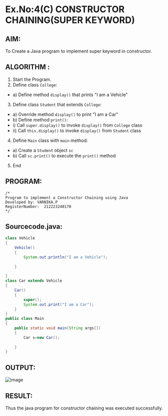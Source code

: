 # Ex.No:4(C)    CONSTRUCTOR CHAINING(SUPER KEYWORD)

## AIM:
To Create a Java program to implement super keyword in constructor.

## ALGORITHM :
1.  Start the Program.
2.	Define class `College`:
-	a) Define method `display()` that prints "I am a Vehicle"
3.	Define class `Student` that extends `College`:
-	a) Override method `display()` to print "I am a Car"
-	b) Define method `print()`:
-	i) Call `super.display()` to invoke `display()` from `College` class
-	ii) Call `this.display()` to invoke `display()` from `Student` class
4.	Define `Main` class with `main` method:
-	a) Create a `Student` object `sc`
-	b) Call `sc.print()` to execute the `print()` method
5.	End







## PROGRAM:
 ```
/*
Program to implement a Constructor Chaining using Java
Developed by: VARNIKA.P
RegisterNumber:  212223240170
*/
```

## Sourcecode.java:


```java
class Vehicle
{
    Vehicle()
    {
        System.out.println("I am a Vehicle");
        
    }
    
}
class Car extends Vehicle
{
    Car()
    {
        super();
        System.out.print("I am a Car");
    }
}
public class Main
{
    public static void main(String args[])
    {
        Car s=new Car();
        
    }
}

```


## OUTPUT:

![image](https://github.com/user-attachments/assets/fc6a6ed5-529c-422e-9031-e43e40bbd4f9)


## RESULT:
Thus the java program for constructor chaining was executed successfully.




